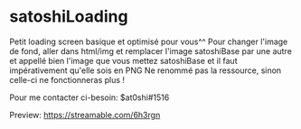 # satoshiLoading
Petit loading screen basique et optimisé pour vous^^
Pour changer l'image de fond, aller dans html/img et remplacer l'image satoshiBase par une autre et appellé bien l'image que vous mettez satoshiBase et il 
faut impérativement qu'elle sois en PNG
Ne renommé pas la ressource, sinon celle-ci ne fonctionneras plus !

Pour me contacter ci-besoin: $at0shi#1516

Preview: https://streamable.com/6h3rgn
